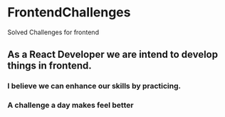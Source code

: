 # FrontendChallenges
Solved Challenges for frontend


## As a React Developer we are intend to develop things in frontend.
### I believe we can enhance our skills by practicing.
### A challenge a day makes feel better
